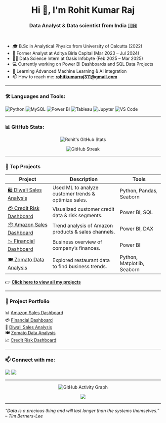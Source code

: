 <h1 align="center">Hi 👋, I'm Rohit Kumar Raj</h1>
<h3 align="center"> Data Analyst & Data scientist  from India 🇮🇳</h3>

<br>

- 🎓 B.Sc in Analytical Physics from University of Calcutta (2022)  
- 💼 Former Analyst at Aditya Birla Capital (Mar 2023 – Jul 2024)  
- 👨‍💻 Data Science Intern at Oasis Infobyte (Feb 2025 – Mar 2025)  
- 💻 Currently working on Power BI Dashboards and SQL Data Projects  
- 🌱 Learning Advanced Machine Learning & AI integration  
- 📫 How to reach me: **rohitkumarraj311@gmail.com**

---

### 🛠️ Languages and Tools:
![Python](https://img.shields.io/badge/-Python-333333?style=flat&logo=python)
![MySQL](https://img.shields.io/badge/-MySQL-333333?style=flat&logo=mysql)
![Power BI](https://img.shields.io/badge/-PowerBI-F2C811?style=flat&logo=powerbi&logoColor=black)
![Tableau](https://img.shields.io/badge/-Tableau-333333?style=flat&logo=tableau)
![Jupyter](https://img.shields.io/badge/-Jupyter-333333?style=flat&logo=Jupyter)
![VS Code](https://img.shields.io/badge/-VS%20Code-333333?style=flat&logo=visual-studio-code&logoColor=007ACC)

---

### 📊 GitHub Stats:
<p align="center">
  <img src="https://github-readme-stats.vercel.app/api?username=Rohit6917&show_icons=true&theme=radical" alt="Rohit's GitHub Stats" />
</p>

<p align="center">
  <img src="https://github-readme-streak-stats.herokuapp.com?user=Rohit6917&theme=radical" alt="GitHub Streak" />
</p>

---

### 🚀 Top Projects

| Project | Description | Tools |
|--------|-------------|-------|
| [🛍️ Diwali Sales Analysis](https://github.com/Rohit6917/Diwali-Sales-Analysis) | Used ML to analyze customer trends & optimize sales. | Python, Pandas, Seaborn |
| [💳 Credit Risk Dashboard](https://github.com/Rohit6917/Credit-Risk-Dashboard) | Visualized customer credit data & risk segments. | Power BI, SQL |
| [📦 Amazon Sales Dashboard](https://github.com/Rohit6917/projects) | Trend analysis of Amazon products & sales channels. | Power BI, DAX |
| [📉 Financial Dashboard](https://github.com/Rohit6917/FINANCIAL-DASHBOARD?tab=readme-ov-file) | Business overview of company’s finances. | Power BI |
| [🍽️ Zomato Data Analysis](https://github.com/Rohit6917/Zomato-Data-Analysis) | Explored restaurant data to find business trends. | Python, Matplotlib, Seaborn |

👉 **[Click here to view all my projects](https://github.com/Rohit6917?tab=repositories)**

---

### 🔗 Project Portfolio

📊 [Amazon Sales Dashboard](https://github.com/Rohit6917/projects)  
💳 [Financial Dashboard](https://github.com/Rohit6917/FINANCIAL-DASHBOARD?tab=readme-ov-file)  
🎯 [Diwali Sales Analysis](https://github.com/Rohit6917/Diwali-Sales-Analysis)  
🍽️ [Zomato Data Analysis](https://github.com/Rohit6917/Zomato-Data-Analysis)  
📈 [Credit Risk Dashboard](https://github.com/Rohit6917/Credit-Risk-Dashboard)

---

### 📫 Connect with me:
<p align="left">
  <a href="https://www.linkedin.com/in/rohitkumarraj/"><img src="https://img.shields.io/badge/-LinkedIn-0077B5?style=flat&logo=linkedin" /></a>
  <a href="mailto:rohitkumarraj311@gmail.com"><img src="https://img.shields.io/badge/-Email-D14836?style=flat&logo=gmail&logoColor=white"/></a>
</p>

---

<p align="center">
  <img src="https://activity-graph.herokuapp.com/graph?username=Rohit6917&theme=rogue" alt="GitHub Activity Graph" />
</p>

<p align="center">
  <img src="https://github-profile-trophy.vercel.app/?username=Rohit6917&theme=darkhub" />
</p>

---

_“Data is a precious thing and will last longer than the systems themselves.” – Tim Berners-Lee_
